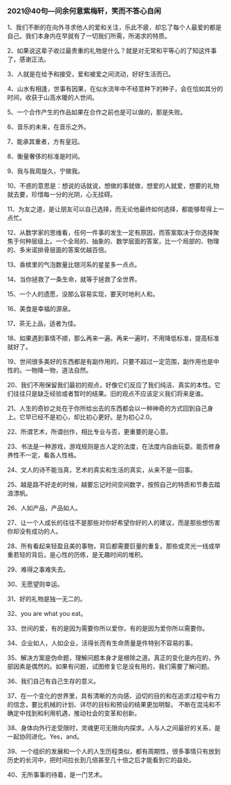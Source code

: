 

### 2021@40句—问余何意紫梅轩，笑而不答心自闲

1、我们不断的在向外寻求他人的爱和关注，乐此不疲，却忘了每个人最爱的都是自己。我们本身内在早就有了一切我们所需，所渴求的特质。

2、如果说这辈子收过最贵重的礼物是什么？就是对无常和平等心的了知这件事了，感谢正法。

3、人就是在给予和接受，爱和被爱之间流动，好好生活而已。

4、山水有相逢，世事有因果，在似水流年中不经意种下的种子，会在恰如其分的时间，收获于山高水暖的人世间。

5、一个合作产生的作品如果在合作之前也是可以做的，那是失败。

6、音乐的未来，在音乐之外。

7、能承其重者，方有皇冠。

8、衡量奢侈的标准是时间。

9、我与我周旋久，宁做我。

10、不惑的意思是：想说的话就说，想做的事就做，想爱的人就爱，想要的礼物就去要，珍惜每一分的光阴，心无挂碍。

11、为友之道，是让朋友可以自己选择，而无论他最终如何选择，都能够帮得上一点忙。

12、从数学家的思维看，任何一件事的发生一定有原因，而答案取决于你选择聚焦于何种层级上。一个全局的、抽象的、数学层面的答案，比一个局部的、物理的、多米诺排骨层面的答案优越百倍。

13、香槟里的气泡数量比银河系的星星多一点点。

14、当你拯救了一条生命，就等于拯救了全世界。

15、一个人的遗愿，没那么容易实现，要天时地利人和。

16、美食是幸福的源泉。

17、茶无上品，适者为佳。

18、如果遇到事情不顺，那么再来一遍。再来一遍时，不用降低标准，提高标准就好了。

19、世间很多美好的东西都是有副作用的，只要不超过一定范围，副作用也是中性的。一物降一物，道法自然。

20、我们不用保留我们最初的观点，好像它们反应了我们纯洁、真实的本性。它们往往只是缺乏经验或者暂时的结果。旧的观点不应该定义我们将来是谁。

21、人生的奇妙之处在于你所给出去的东西都会以一种神奇的方式回到自己身上。它早已经不是初心，却比初心更好。是为初心2.0。

22、所谓艺术，所谓创作，相比专业与否，更重要的是心意。

23、书法是一种游戏，游戏规则是古人定的法度，在法度内自由玩耍。能否修身养性不一定，看各人性格。

24、文人的诗不能当真，艺术的真实和生活的真实，从来不是一回事。

25、越是路不好走的时候，越要忘记时间空间数字，按照自己的特质和节奏去踏浪漂帆。

26、人如产品，产品如人。

27、让一个人成长的往往不是那些对你好希望你好的人的建议，而是那些想伤害你却没有成功的人。

28、所有看起来轻盈且美的事物，背后都需要巨量的重复。那些或灵光一线或举重若轻的背后，是心性的历练，是无趣时间的堆积。

29、难得之事难失去。

30、无愿望则幸运。

31、好的礼物是独一无二的。

32、you are what you eat。

33、世间的爱，有的是因为需要你所以爱你，有的是因为爱你所以需要你。

34、企业如人，人如企业，活得长而有生命质量是件特别不容易的事。

35、解决方案是伪命题，理解问题本身才是根除之道。真正的变化是内在的，外部因素是偶然的。如果有问题，试图修复它是没有用的，我们需要了解问题。

36、我们自己有自己生存的意义。

37、在一个变化的世界里，具有清晰的方向感、迫切的目的和在追求过程中有力的信念，要比机械的计划、详尽的目标和预设的结果更加明智。
不断在混沌和不确定中找到和利用机遇，推动社会的变革和创新。

38、身体向外行走受限时，灵魂更可无限向内探求。人与人之间最好的关系，是一起协同进化。Yes，and。

39、一个组织的发展和一个人的人生历程类似，都有周期性，很多事情只有放到历史的长河中，把时间拉长到几倍甚至几十倍之后才能看到它的益处。

40、无所事事的待着，是一门艺术。


